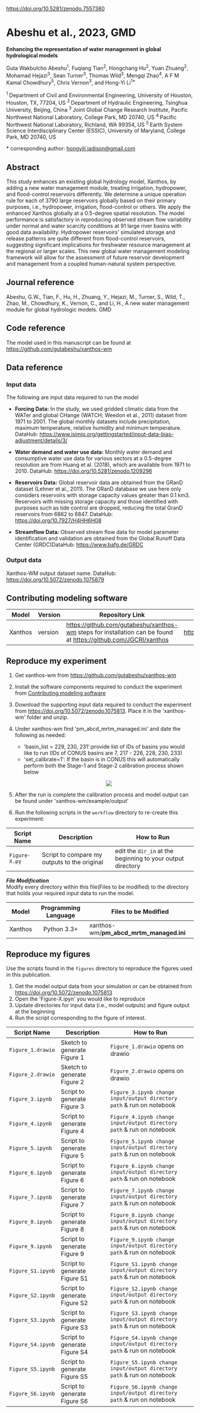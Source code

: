 https://doi.org/10.5281/zenodo.7557380

# Abeshu et al., 2023, GMD
**Enhancing the representation of water management in global hydrological models**

Guta Wakbulcho Abeshu<sup>1</sup>, Fuqiang Tian<sup>2</sup>, Hongchang Hu<sup>2</sup>, Yuan Zhuang<sup>2</sup>,
Mohamad Hejazi<sup>3</sup>, Sean Turner<sup>3</sup>, Thomas Wild<sup>3</sup>, Mengqi Zhao<sup>4</sup>,
A F M Kamal Chowdhury<sup>5</sup>, Chris Vernon<sup>3</sup>, and Hong-Yi Li<sup>1\*</sup>

<sup>1 </sup> Department of Civil and Environmental Engineering, University of Houston, Houston, TX, 77204, US
<sup>2 </sup> Department of Hydraulic Engineering, Tsinghua University, Beijing, China
<sup>3 </sup> Joint Global Change Research Institute, Pacific Northwest National Laboratory, College Park, MD 20740, US
<sup>4 </sup> Pacific Northwest National Laboratory, Richland, WA 99354, US
<sup>5 </sup> Earth System Science Interdisciplinary Center (ESSIC), University of Maryland, College Park, MD 20740, US

\* corresponding author:  hongyili.jadison@gmail.com

## Abstract
This study enhances an existing global hydrology model, Xanthos, by adding a new water management module, treating irrigation, hydropower, and flood-control reservoirs differently. We determine a unique operation rule for each of 3790 large reservoirs globally based on their primary purposes, i.e., hydropower, irrigation, flood-control or others. We apply the enhanced Xanthos globally at a 0.5-degree spatial resolution. The model performance is satisfactory in reproducing observed stream flow variability under normal and water scarcity conditions at 91 large river basins with good data availability. Hydropower reservoirs' simulated storage and release patterns are quite different from flood-control reservoirs, suggesting significant implications for freshwater resource management at the regional or larger scales. This new global water management modeling framework will allow for the assessment of future reservoir development and management from a coupled human-natural system perspective.

## Journal reference
Abeshu, G.W., Tian, F., Hu, H., Zhuang, Y., Hejazi, M., Turner, S., Wild, T., Zhao, M., Chowdhury, K., Vernon, C., and Li, H., A new water management module for global hydrologic models. GMD

## Code reference
The model used in this manuscript can be found at
https://github.com/gutabeshu/xanthos-wm

## Data reference

### Input data
The following are input data required to run the model

- **Forcing Data:**
In the study, we used gridded climatic data from the WATer and global CHange (WATCH; Weedon et al., 2011) dataset from 1971 to 2001. The global monthly datasets include precipitation, maximum temperature, relative humidity and minimum temperature. DataHub: https://www.isimip.org/gettingstarted/input-data-bias-adjustment/details/3/

- **Water demand and water use data:**
Monthly water demand and consumptive water use data for various sectors at a 0.5-degree resolution are from Huang et al. (2018), which are available from 1971 to 2010. DataHub: https://doi.org/10.5281/zenodo.1209296

- **Reservoirs Data:**
Global reservoir data are obtained from the GRanD dataset (Lehner et al., 2011). The GRanD database we use here only considers reservoirs with storage capacity values greater than 0.1 km3. Reservoirs with missing storage capacity and those identified with purposes such as tide control are dropped, reducing the total GranD reservoirs from 6862 to 6847. DataHub: https://doi.org/10.7927/H4HH6H08

- **Streamflow Data:**
Observed stream flow data for model parameter identification and validation are obtained from the Global Runoff Data Center (GRDC)DataHub: https://www.bafg.de/GRDC

### Output data
Xanthos-WM output dataset name. DataHub: https://doi.org/10.5072/zenodo.1075879

## Contributing modeling software
| Model | Version | Repository Link | DOI |
|-------|---------|-----------------|-----|
| Xanthos | version |https://github.com/gutabeshu/xanthos-wm steps for installation can be found at  https://github.com/JGCRI/xanthos | https://doi.10.5281/zenodo.5177210  |


## Reproduce my experiment

1. Get xanthos-wm from https://github.com/gutabeshu/xanthos-wm
2. Install the software components required to conduct the experiment from [Contributing modeling software](#contributing-modeling-software)
3. Download the supporting input data required to conduct the experiment from https://doi.org/10.5072/zenodo.1075813. Place it in the 'xanthos-wm' folder and unzip.
4. Under xanthos-wm find 'pm_abcd_mrtm_managed.ini' and date the following as needed:
   - 'basin_list = 229, 230, 231':provide list of IDs of basins you would like to run (IDs of CONUS basins are 7, 217 - 226, 228, 230, 233)
   - 'set_calibrate=1': If the basin is in CONUS this will automatically perform both the Stage-1 and Stage-2 calibration process shown below
        <p align="center"> <img src="workflow/Figure-3-Runoff Parameters Selection Strategy.png"></p>

4. After the run is complete the calibration process and model output can be found under 'xanthos-wm/example/output'
5. Run the following scripts in the `workflow` directory to re-create this experiment:

| Script Name | Description | How to Run |
| ---  | --- | --- |
| `Figure-X.py` | Script to compare my outputs to the original | edit the `dir_in` at the beginning to your output directory|

***File Modification***\
Modify every directory within this file(Files to be modified) to the directory that holds your required input data to run the model.

| Model | Programming Language | Files to be Modified |
|---|:-:|---|
| Xanthos | Python 3.3+ | xanthos-wm/**pm_abcd_mrtm_managed.ini**|


## Reproduce my figures
Use the scripts found in the `figures` directory to reproduce the figures used in this publication.
1. Get the model output data from your simulation or can be obtained from https://doi.org/10.5072/zenodo.1075813
2. Open the 'Figure-X.ipyn' you would like to reproduce
3. Update directories for input data (i.e., model outputs) and figure output at the beginning
4. Run the script corresponding to the figure of interest.

| Script Name | Description | How to Run |
| --- | --- | --- |
| `Figure_1.drawio`  | Sketch to generate Figure 1    | `Figure_1.drawio` opens on drawio  |
| `Figure_2.drawio`  | Sketch to generate Figure 2    | `Figure_2.drawio` opens on drawio  |
| `Figure_3.ipynb`  | Script to generate Figure 3    | `Figure_3.ipynb change input/output directory path` & run on notebook  |
| `Figure_4.ipynb`  | Script to generate Figure 4    | `Figure_4.ipynb change input/output directory path` & run on notebook  |
| `Figure_5.ipynb`  | Script to generate Figure 5    | `Figure_5.ipynb change input/output directory path` & run on notebook  |
| `Figure_6.ipynb`  | Script to generate Figure 6    | `Figure_6.ipynb change input/output directory path` & run on notebook  |
| `Figure_7.ipynb`  | Script to generate Figure 7    | `Figure_7.ipynb change input/output directory path` & run on notebook  |
| `Figure_8.ipynb`  | Script to generate Figure 8    | `Figure_8.ipynb change input/output directory path` & run on notebook  |
| `Figure_9.ipynb`  | Script to generate Figure 9    | `Figure_9.ipynb change input/output directory path` & run on notebook  |
| `Figure_S1.ipynb` | Script to generate Figure S1   | `Figure_S1.ipynb change input/output directory path` & run on notebook  |
| `Figure_S2.ipynb` | Script to generate Figure S2   | `Figure_S2.ipynb change input/output directory path` & run on notebook  |
| `Figure_S3.ipynb` | Script to generate Figure S3   | `Figure_S3.ipynb change input/output directory path` & run on notebook  |
| `Figure_S4.ipynb` | Script to generate Figure S4   | `Figure_S4.ipynb change input/output directory path` & run on notebook  |
| `Figure_S5.ipynb` | Script to generate Figure S5   | `Figure_S5.ipynb change input/output directory path` & run on notebook  |
| `Figure_S6.ipynb` | Script to generate Figure S6   | `Figure_S6.ipynb change input/output directory path` & run on notebook  |